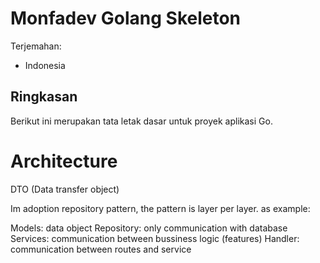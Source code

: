 # Monfadev Golang Skeleton

Terjemahan:

* Indonesia

## Ringkasan

Berikut ini merupakan tata letak dasar untuk proyek aplikasi Go.


# Architecture

DTO (Data transfer object)

Im adoption repository pattern, the pattern is layer per layer. as example:

Models: data object
Repository: only communication with database
Services: communication between bussiness logic (features)
Handler: communication between routes and service